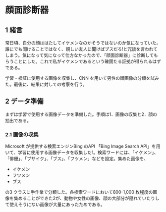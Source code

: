 # 顔面診断器

## 1 緒言
常日頃、自分の顔ははたしてイケメンなのかそうではないのか気になっていた。誰にでも聞けることではなく、親しい友人に聞けばブスだろ!と冗談を言われてしまう。気になって気になって仕方なかったので、「顔面診断器」に診断してもらうことにした。これで私がイケメンであるという確固たる証拠が得られるはずである。

学習・検証に使用する画像を収集し、CNN を用いて男性の顔画像の分類を試みた。最後に、結果に対しての考察を行う。

## 2 データ準備
まずは学習で使用する画像データを準備した。手順は1．画像の収集と2．顔の抽出である。

### 2.1 画像の収集
Microsoft が提供する検索エンジンBing のAPI 「Bing Image Search API」を用いて、学習に使用する画像データを収集した1。検索ワードには、「イケメン」、「俳優」、「ブサイク」、「ブス」、「フツメン」などを設定。集めた画像を、　  
- イケメン
- フツメン
- ブス

の3 クラスに手作業で分類した。各検索ワードにおいて800-1,000 枚程度の画像を集めることができた2が、動物や女性の画像、顔の大部分が隠れていたりして使えそうにない画像が大量にあったためである。
